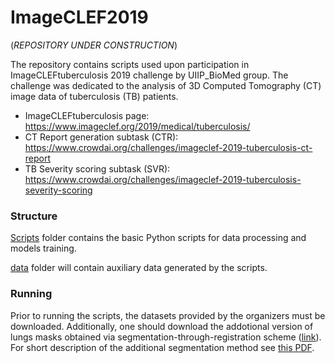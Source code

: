 # ImageCLEF2019

(*REPOSITORY UNDER CONSTRUCTION*)

The repository contains scripts used upon participation in ImageCLEFtuberculosis 2019 challenge by UIIP_BioMed group.
The challenge was dedicated to the analysis of 3D Computed Tomography (CT) image data of tuberculosis (TB) patients.

* ImageCLEFtuberculosis page: https://www.imageclef.org/2019/medical/tuberculosis/
* CT Report generation subtask (CTR): https://www.crowdai.org/challenges/imageclef-2019-tuberculosis-ct-report
* TB Severity scoring subtask (SVR): https://www.crowdai.org/challenges/imageclef-2019-tuberculosis-severity-scoring

### Structure

[Scripts](Scripts/) folder contains the basic Python scripts for data processing and models training.

[data](data/) folder will contain auxiliary data generated by the scripts.

### Running

Prior to running the scripts, the datasets provided by the organizers must be downloaded. 
Additionally, one should download the addotional version of lungs masks 
obtained via segmentation-through-registration scheme ([link](https://drive.google.com/file/d/1DKPcSQLZ-Ff7Xp2fSnc46O9cqLM24aV3/view?usp=sharing)).
For short description of the additional segmentation method see [this PDF](http://ceur-ws.org/Vol-1866/paper_146.pdf).
